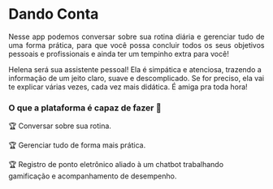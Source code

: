 # Dando Conta

<p align="justify"> Nesse app podemos conversar sobre sua rotina diária e gerenciar tudo de uma forma prática, para que você possa concluir todos os seus objetivos pessoais e profissionais  e ainda ter um tempinho extra para você! </p>
 
<p>Helena será sua assistente pessoal! Ela é simpática e atenciosa, trazendo a informação de um jeito claro, suave e descomplicado. Se for preciso, ela vai te explicar várias vezes, cada vez mais didática. É amiga pra toda hora! <p>
 
### O que a plataforma é capaz de fazer :checkered_flag:
 
:trophy: Conversar sobre sua rotina.
 
:trophy: Gerenciar tudo de forma mais prática.
 
:trophy: Registro de ponto eletrônico aliado à um chatbot trabalhando gamificação e acompanhamento de desempenho.
